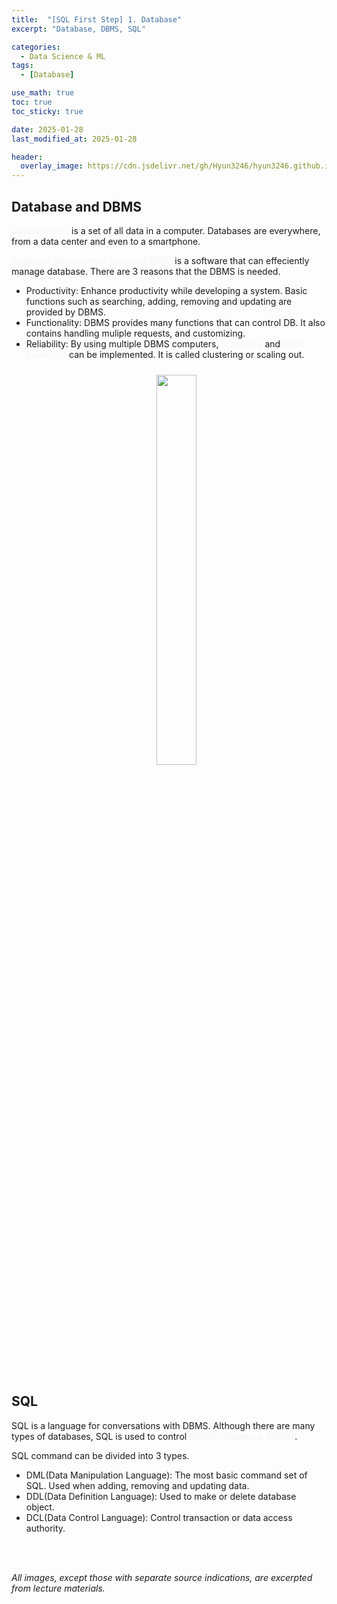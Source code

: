 ```yaml
---
title:  "[SQL First Step] 1. Database"
excerpt: "Database, DBMS, SQL"

categories:
  - Data Science & ML
tags:
  - [Database]

use_math: true
toc: true
toc_sticky: true

date: 2025-01-28
last_modified_at: 2025-01-28

header:
  overlay_image: https://cdn.jsdelivr.net/gh/Hyun3246/hyun3246.github.io@master/image/overlay image/SQL First Step.png
---
```

## Database and DBMS
<span style="color:#F5F5F7">Database(DB)</span> is a set of all data in a computer. Databases are everywhere, from a data center and even to a smartphone.

<span style="color:#F5F5F7">Database Management System(DBMS)</span> is a software that can effeciently manage database. There are 3 reasons that the DBMS is needed.

- Productivity: Enhance productivity while developing a system. Basic functions such as searching, adding, removing and updating are provided by DBMS.
- Functionality: DBMS provides many functions that can control DB. It also contains handling muliple requests, and customizing.
- Reliability: By using multiple DBMS computers, <span style="color:#F5F5F7">scalability</span> and <span style="color:#F5F5F7">load balancing</span> can be implemented. It is called clustering or scaling out.
    <br/>
    <figure style="display:block; text-align:center;">
    <img src="https://cdn.jsdelivr.net/gh/Hyun3246/hyun3246.github.io@master/image/SQL First Step/DBMS Reliability.png"
        style="width: 40%; height: auto; margin:10px">
    </figure>
    <br/>

## SQL
SQL is a language for conversations with DBMS. Although there are many types of databases, SQL is used to control <span style="color:#F5F5F7">RDBMS(Relational DBMS)</span>.

SQL command can be divided into 3 types.

- DML(Data Manipulation Language): The most basic command set of SQL. Used when adding, removing and updating data.
- DDL(Data Definition Language): Used to make or delete database object.
- DCL(Data Control Language): Control transaction or data access authority.

<br/>
<br/>

*All images, except those with separate source indications, are excerpted from lecture materials.*
